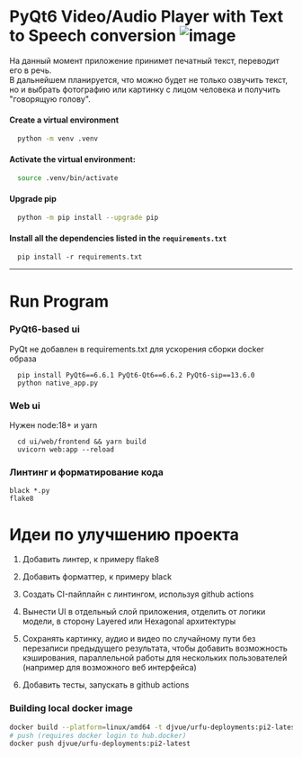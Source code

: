 # PyQt6 Video/Audio Player with Text to Speech conversion ![image](https://github.com/Deszher/Text_to_Speech_pyqt6/assets/143352282/159b1739-69e8-4cbf-9499-f2e1c900083b)

На данный момент приложение принимет печатный текст, переводит его в речь.<br> В дальнейшем планируется, что можно будет не только озвучить текст, но и выбрать фотографию или картинку с лицом человека и получить "говорящую голову".

#### Сreate a virtual environment
```bash
  python -m venv .venv
```


#### Activate the virtual environment:
```bash
  source .venv/bin/activate
```

#### Upgrade pip
```bash
  python -m pip install --upgrade pip
```

#### Install all the dependencies listed in the `requirements.txt`
```
  pip install -r requirements.txt
```
____________
# Run Program

### PyQt6-based ui

PyQt не добавлен в requirements.txt для ускорения сборки docker образа

```
  pip install PyQt6==6.6.1 PyQt6-Qt6==6.6.2 PyQt6-sip==13.6.0
  python native_app.py
```

### Web ui

Нужен node:18+ и yarn

```
  cd ui/web/frontend && yarn build
  uvicorn web:app --reload
```

### Линтинг и форматирование кода

```
black *.py
flake8
```

# Идеи по улучшению проекта

1. Добавить линтер, к примеру flake8

2. Добавить форматтер, к примеру black

3. Создать CI-пайплайн с линтингом, используя github actions

4. Вынести UI в отдельный слой приложения, отделить от логики модели, в сторону Layered или Hexagonal архитектуры

5. Сохранять картинку, аудио и видео по случайному пути без перезаписи предыдущего результата, чтобы добавить возможность кэширования, параллельной работы для нескольких пользователей (например для возможного веб интерфейса)

5. Добавить тесты, запускать в github actions

### Building local docker image

```bash
docker build --platform=linux/amd64 -t djvue/urfu-deployments:pi2-latest .
# push (requires docker login to hub.docker)
docker push djvue/urfu-deployments:pi2-latest
```
